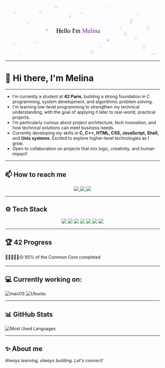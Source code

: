 <p align="center">
  <img src="https://github.com/Melinaaam/Melinaaam/blob/main/imgs/acc_git.gif"
  alt="Hi, I'm Melina 👋 "/>
</p>

---
# 👋 Hi there, I'm Melina 
---

- I’m currently a student at **42 Paris**, building a strong foundation in C programming, system development, and algorithmic problem solving.  
- I'm learning low-level programming to strengthen my technical understanding, with the goal of applying it later to real-world, practical projects.  
- I’m particularly curious about project architecture, tech innovation, and how technical solutions can meet business needs.  
- Currently developing my skills in **C, C++, HTML, CSS, JavaScript, Shell,** and **Unix systems**. Excited to explore higher-level technologies as I grow.  
- Open to collaboration on projects that mix logic, creativity, and human impact!

---

## 📫 How to reach me

<p align="center">
  <a href="https://www.linkedin.com/in/melina-motylewski/">
    <img src="https://img.shields.io/badge/LinkedIn-0A66C2?style=flat&logo=linkedin&logoColor=white" height="25"/>
  </a>
  <a href="mailto:mmo.melina@gmail.com">
    <img src="https://img.shields.io/badge/Gmail-D14836?style=flat&logo=gmail&logoColor=white" height="25"/>
  </a>
  <a href="https://melinamotylewski.com">
    <img src="https://img.shields.io/badge/Portfolio-4CAF50?style=flat&logo=internetexplorer&logoColor=white" height="25"/>
  </a>
</p>

---

## ⚙️ Tech Stack

<p align="center">
  <a href="#"><img src="https://img.shields.io/badge/C-informational?style=flat&logo=c&logoColor=white&color=2bbc8a" height="25"/></a>
  <a href="#"><img src="https://img.shields.io/badge/C++-informational?style=flat&logo=cplusplus&logoColor=white&color=2bbc8a" height="25"/></a>
  <a href="#"><img src="https://img.shields.io/badge/HTML5-informational?style=flat&logo=html5&logoColor=white&color=2bbc8a" height="25"/></a>
  <a href="#"><img src="https://img.shields.io/badge/CSS3-informational?style=flat&logo=css3&logoColor=white&color=2bbc8a" height="25"/></a>
  <a href="#"><img src="https://img.shields.io/badge/JavaScript-informational?style=flat&logo=javascript&logoColor=white&color=2bbc8a" height="25"/></a>
  <a href="#"><img src="https://img.shields.io/badge/Shell-informational?style=flat&logo=gnubash&logoColor=white&color=2bbc8a" height="25"/></a>
  <a href="#"><img src="https://img.shields.io/badge/React-informational?style=flat&logo=gnubash&logoColor=white&color=2bbc8a" height="25"/></a>
</p>

---

## 🏆 42 Progress

🔵🔵🔵🔵🔵🟡  95% of the Common Core completed


---
## 💻 Currently working on:

<p>
  <!-- macOS -->
  <img src="https://img.shields.io/badge/macOS-000000?style=for-the-badge&logo=apple&logoColor=white" alt="macOS"/>

  <!-- Ubuntu -->
  <img src="https://img.shields.io/badge/Ubuntu-E95420?style=for-the-badge&logo=ubuntu&logoColor=white" alt="Ubuntu"/>
</p>

---

## 📊 GitHub Stats

<p align="left">
  <img
    src="https://github-readme-stats.vercel.app/api/top-langs/?username=melinaaam&layout=compact&theme=dark"
    alt="Most Used Languages"
    width="400px"
  />
</p>

---

## ✨ About me

_Always learning, always building. Let's connect!_
